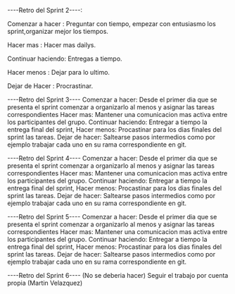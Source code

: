----Retro del Sprint 2----:

Comenzar a hacer :
Preguntar con tiempo, empezar con entusiasmo los sprint,organizar mejor los tiempos.

Hacer mas :
Hacer mas  dailys.

Continuar haciendo:
Entregas a tiempo.

Hacer menos :
Dejar para lo ultimo.

Dejar de Hacer :
Procrastinar.


----Retro del Sprint 3----
Comenzar a hacer:
Desde el primer dia que se presenta el sprint comenzar a organizarlo al menos y asignar las tareas correspondientes
Hacer mas:
Mantener una comunicacion mas activa entre los participantes del grupo.
Continuar haciendo:
Entregar a tiempo la entrega final del sprint,
Hacer menos:
Procastinar para los dias finales del sprint las tareas.
Dejar de hacer:
Saltearse pasos intermedios como por ejemplo trabajar cada uno en su rama correspondiente en git.

----Retro del Sprint 4----
Comenzar a hacer:
Desde el primer dia que se presenta el sprint comenzar a organizarlo al menos y asignar las tareas correspondientes
Hacer mas:
Mantener una comunicacion mas activa entre los participantes del grupo.
Continuar haciendo:
Entregar a tiempo la entrega final del sprint,
Hacer menos:
Procastinar para los dias finales del sprint las tareas.
Dejar de hacer:
Saltearse pasos intermedios como por ejemplo trabajar cada uno en su rama correspondiente en git.

----Retro del Sprint 5----
Comenzar a hacer:
Desde el primer dia que se presenta el sprint comenzar a organizarlo al menos y asignar las tareas correspondientes
Hacer mas:
Mantener una comunicacion mas activa entre los participantes del grupo.
Continuar haciendo:
Entregar a tiempo la entrega final del sprint,
Hacer menos:
Procastinar para los dias finales del sprint las tareas.
Dejar de hacer:
Saltearse pasos intermedios como por ejemplo trabajar cada uno en su rama correspondiente en git.

----Retro del Sprint 6----
(No se deberia hacer) Seguir el trabajo por cuenta propia (Martin Velazquez)